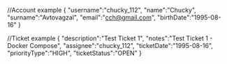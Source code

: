 //Account example
{
    "username":"chucky_112",
    "name":"Chucky",
    "surname":"Avtovagzal",
    "email":"cch@gmail.com",
    "birthDate":"1995-08-16"
}

//Ticket example
{
    "description":"Test Ticket 1",
    "notes":"Test Ticket 1 - Docker Compose",
    "assignee":"chucky_112",
    "ticketDate":"1995-08-16",
    "priorityType":"HIGH",
    "ticketStatus":"OPEN"
}